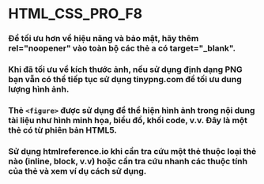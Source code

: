 # HTML_CSS_PRO_F8

### Để tối ưu hơn về hiệu năng và bảo mật, hãy thêm rel="noopener" vào toàn bộ các thẻ a có target="_blank".

### Khi đã tối ưu về kích thước ảnh, nếu sử dụng định dạng PNG bạn vẫn có thể tiếp tục sử dụng tinypng.com để tối ưu dung lượng hình ảnh.

### Thẻ ``<figure>`` được sử dụng để thể hiện hình ảnh trong nội dung tài liệu như hình minh họa, biểu đồ, khối code, v.v. Đây là một thẻ có từ phiên bản HTML5.

### Sử dụng htmlreference.io khi cần tra cứu một thẻ thuộc loại thẻ nào (inline, block, v.v) hoặc cần tra cứu nhanh các thuộc tính của thẻ và xem ví dụ cách sử dụng.

### 